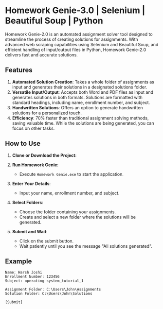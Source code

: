 # Homework Genie-3.0 | Selenium | Beautiful Soup | Python

Homework Genie-2.0 is an automated assignment solver tool designed to streamline the process of creating solutions for assignments. With advanced web scraping capabilities using Selenium and Beautiful Soup, and efficient handling of input/output files in Python, Homework Genie-2.0 delivers fast and accurate solutions.

## Features

1. **Automated Solution Creation**: Takes a whole folder of assignments as input and generates their solutions in a designated solutions folder.
2. **Versatile Input/Output**: Accepts both Word and PDF files as input and generates solutions in both formats. Solutions are formatted with standard headings, including name, enrollment number, and subject.
3. **Handwritten Solutions**: Offers an option to generate handwritten solutions for a personalized touch.
4. **Efficiency**: 70% faster than traditional assignment solving methods, saving valuable time. While the solutions are being generated, you can focus on other tasks.

## How to Use

1. **Clone or Download the Project**:

2. **Run Homework Genie**:
    - Execute `Homework Genie.exe` to start the application.

3. **Enter Your Details**:
    - Input your name, enrollment number, and subject.

4. **Select Folders**:
    - Choose the folder containing your assignments.
    - Create and select a new folder where the solutions will be generated.

5. **Submit and Wait**:
    - Click on the submit button.
    - Wait patiently until you see the message "All solutions generated".

## Example
```plaintext
Name: Harsh Joshi
Enrollment Number: 123456
Subject: operating system_tutorial_1

Assignment Folder: C:\Users\John\Assignments
Solution Folder: C:\Users\John\Solutions

[Submit]

